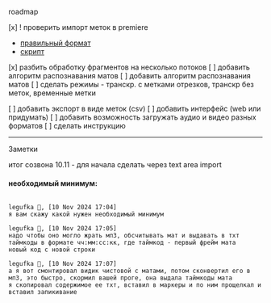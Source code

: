 roadmap

[x] ! проверить импорт меток в premiere 

- [правильный формат](trueFormat.csv)
- [скрипт](csvTest.py)

[x]  разбить обработку фрагментов на несколько потоков
[ ] добавить алгоритм распознавания матов 
  [ ] добавить алгоритм распознавания матов 
  [ ] сделать режимы - транскр. с метками отрезков, транскр без меток, временные метки 


[ ] добавить экспорт в виде меток (csv)
[ ] добавить интерфейс (web или придумать)
[ ] добавить возможность загружать аудио и видео разных форматов 
[ ] сделать инструкцию

---

Заметки

итог созвона 10.11 - для начала сделать через text area import

####  необходимый минимум: 
```

legufka 🐸, [10 Nov 2024 17:04]
я вам скажу какой нужен необходимый минимум

legufka 🐸, [10 Nov 2024 17:05]
надо чтобы оно могло жрать мп3, обсчитывать мат и выдавать в тхт таймкоды в формате чч:мм:сс:кк, где таймкод - первый фрейм мата
новый код с новой строки

legufka 🐸, [10 Nov 2024 17:07]
а я вот смонтировал видик чистовой с матами, потом сконвертил его в мп3, это быстро, скормил вашей проге, она выдала таймкоды мата
я скопировал содержимое ее тхт, вставил в маркеры и по ним прощелкал и вставил запикивание

```